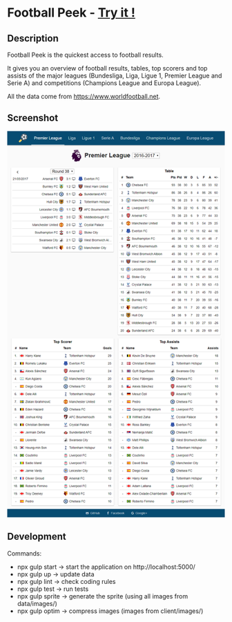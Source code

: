 # Football Peek - <a href="https://footballpeek.com/">Try it !</a>

## Description

Football Peek is the quickest access to football results.

It gives you an overview of football results, tables, top scorers and top assists of the major leagues (Bundesliga, Liga, Ligue 1, Premier League and Serie A) and competitions (Champions League and Europa League).

All the data come from https://www.worldfootball.net.

## Screenshot

![alt tag](https://raw.githubusercontent.com/Softcadbury/EPortfolio/master/EPortfolio/Content/Images/preview/football-peek.png)

## Development

Commands:

- npx gulp start -> start the application on http://localhost:5000/
- npx gulp up -> update data
- npx gulp lint -> check coding rules
- npx gulp test -> run tests
- npx gulp sprite -> generate the sprite (using all images from data/images/)
- npx gulp optim -> compress images (images from client/images/)
